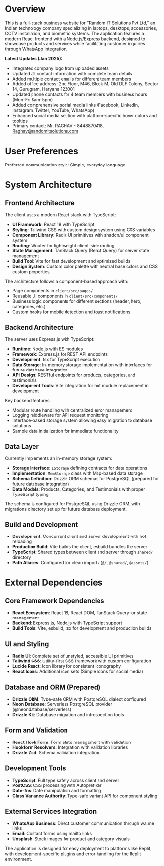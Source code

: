 # Overview

This is a full-stack business website for "Random IT Solutions Pvt Ltd," an Indian technology company specializing in laptops, desktops, accessories, CCTV installation, and biometric systems. The application features a modern React frontend with a Node.js/Express backend, designed to showcase products and services while facilitating customer inquiries through WhatsApp integration. 

**Latest Updates (Jan 2025):**
- Integrated company logo from uploaded assets
- Updated all contact information with complete team details
- Added multiple contact emails for different team members
- Added office address: 2nd Floor, M46, Block M, Old DLF Colony, Sector 14, Gurugram, Haryana 122001
- Updated phone contacts for 4 team members with business hours (Mon-Fri 8am-5pm)
- Added comprehensive social media links (Facebook, LinkedIn, Instagram, Twitter, YouTube, WhatsApp)
- Enhanced social media section with platform-specific hover colors and tooltips
- Primary contact: Mr. RAGHAV - 8448870418, Raghav@randomitsolutions.com

# User Preferences

Preferred communication style: Simple, everyday language.

# System Architecture

## Frontend Architecture

The client uses a modern React stack with TypeScript:
- **UI Framework**: React 18 with TypeScript
- **Styling**: Tailwind CSS with custom design system using CSS variables
- **Component Library**: Radix UI primitives with shadcn/ui component system
- **Routing**: Wouter for lightweight client-side routing
- **State Management**: TanStack Query (React Query) for server state management
- **Build Tool**: Vite for fast development and optimized builds
- **Design System**: Custom color palette with neutral base colors and CSS custom properties

The architecture follows a component-based approach with:
- Page components in `client/src/pages/`
- Reusable UI components in `client/src/components/`
- Business logic components for different sections (header, hero, categories, etc.)
- Custom hooks for mobile detection and toast notifications

## Backend Architecture

The server uses Express.js with TypeScript:
- **Runtime**: Node.js with ES modules
- **Framework**: Express.js for REST API endpoints
- **Development**: tsx for TypeScript execution
- **Data Storage**: In-memory storage implementation with interfaces for future database integration
- **API Design**: RESTful endpoints for products, categories, and testimonials
- **Development Tools**: Vite integration for hot module replacement in development

Key backend features:
- Modular route handling with centralized error management
- Logging middleware for API request monitoring
- Interface-based storage system allowing easy migration to database solutions
- Sample data initialization for immediate functionality

## Data Layer

Currently implements an in-memory storage system:
- **Storage Interface**: `IStorage` defining contracts for data operations
- **Implementation**: `MemStorage` class with Map-based data storage
- **Schema Definition**: Drizzle ORM schemas for PostgreSQL (prepared for future database integration)
- **Data Models**: Products, Categories, and Testimonials with proper TypeScript typing

The schema is configured for PostgreSQL using Drizzle ORM, with migrations directory set up for future database deployment.

## Build and Development

- **Development**: Concurrent client and server development with hot reloading
- **Production Build**: Vite builds the client, esbuild bundles the server
- **TypeScript**: Shared types between client and server through `shared/` directory
- **Path Aliases**: Configured for clean imports (`@/`, `@shared/`, `@assets/`)

# External Dependencies

## Core Framework Dependencies
- **React Ecosystem**: React 18, React DOM, TanStack Query for state management
- **Backend**: Express.js, Node.js with TypeScript support
- **Build Tools**: Vite, esbuild, tsx for development and production builds

## UI and Styling
- **Radix UI**: Complete set of unstyled, accessible UI primitives
- **Tailwind CSS**: Utility-first CSS framework with custom configuration
- **Lucide React**: Icon library for consistent iconography
- **React Icons**: Additional icon sets (Simple Icons for social media)

## Database and ORM (Prepared)
- **Drizzle ORM**: Type-safe ORM with PostgreSQL dialect configured
- **Neon Database**: Serverless PostgreSQL provider (@neondatabase/serverless)
- **Drizzle Kit**: Database migration and introspection tools

## Form and Validation
- **React Hook Form**: Form state management with validation
- **Hookform Resolvers**: Integration with validation libraries
- **Drizzle Zod**: Schema validation integration

## Development Tools
- **TypeScript**: Full type safety across client and server
- **PostCSS**: CSS processing with Autoprefixer
- **Date-fns**: Date manipulation and formatting
- **Class Variance Authority**: Type-safe variant API for component styling

## External Services Integration
- **WhatsApp Business**: Direct customer communication through wa.me links
- **Email**: Contact forms using mailto links
- **Unsplash**: Stock images for product and category visuals

The application is designed for easy deployment to platforms like Replit, with development-specific plugins and error handling for the Replit environment.